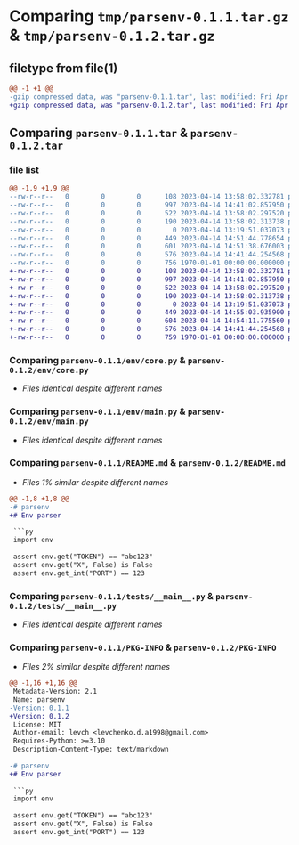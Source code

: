 # Comparing `tmp/parsenv-0.1.1.tar.gz` & `tmp/parsenv-0.1.2.tar.gz`

## filetype from file(1)

```diff
@@ -1 +1 @@
-gzip compressed data, was "parsenv-0.1.1.tar", last modified: Fri Apr 14 14:51:48 2023, max compression
+gzip compressed data, was "parsenv-0.1.2.tar", last modified: Fri Apr 14 14:55:08 2023, max compression
```

## Comparing `parsenv-0.1.1.tar` & `parsenv-0.1.2.tar`

### file list

```diff
@@ -1,9 +1,9 @@
--rw-r--r--   0        0        0      108 2023-04-14 13:58:02.332781 parsenv-0.1.1/env/__init__.py
--rw-r--r--   0        0        0      997 2023-04-14 14:41:02.857950 parsenv-0.1.1/env/core.py
--rw-r--r--   0        0        0      522 2023-04-14 13:58:02.297520 parsenv-0.1.1/env/main.py
--rw-r--r--   0        0        0      190 2023-04-14 13:58:02.313738 parsenv-0.1.1/env/parsers.py
--rw-r--r--   0        0        0        0 2023-04-14 13:19:51.037073 parsenv-0.1.1/env/py.typed
--rw-r--r--   0        0        0      449 2023-04-14 14:51:44.778654 parsenv-0.1.1/pyproject.toml
--rw-r--r--   0        0        0      601 2023-04-14 14:51:38.676003 parsenv-0.1.1/README.md
--rw-r--r--   0        0        0      576 2023-04-14 14:41:44.254568 parsenv-0.1.1/tests/__main__.py
--rw-r--r--   0        0        0      756 1970-01-01 00:00:00.000000 parsenv-0.1.1/PKG-INFO
+-rw-r--r--   0        0        0      108 2023-04-14 13:58:02.332781 parsenv-0.1.2/env/__init__.py
+-rw-r--r--   0        0        0      997 2023-04-14 14:41:02.857950 parsenv-0.1.2/env/core.py
+-rw-r--r--   0        0        0      522 2023-04-14 13:58:02.297520 parsenv-0.1.2/env/main.py
+-rw-r--r--   0        0        0      190 2023-04-14 13:58:02.313738 parsenv-0.1.2/env/parsers.py
+-rw-r--r--   0        0        0        0 2023-04-14 13:19:51.037073 parsenv-0.1.2/env/py.typed
+-rw-r--r--   0        0        0      449 2023-04-14 14:55:03.935900 parsenv-0.1.2/pyproject.toml
+-rw-r--r--   0        0        0      604 2023-04-14 14:54:11.775560 parsenv-0.1.2/README.md
+-rw-r--r--   0        0        0      576 2023-04-14 14:41:44.254568 parsenv-0.1.2/tests/__main__.py
+-rw-r--r--   0        0        0      759 1970-01-01 00:00:00.000000 parsenv-0.1.2/PKG-INFO
```

### Comparing `parsenv-0.1.1/env/core.py` & `parsenv-0.1.2/env/core.py`

 * *Files identical despite different names*

### Comparing `parsenv-0.1.1/env/main.py` & `parsenv-0.1.2/env/main.py`

 * *Files identical despite different names*

### Comparing `parsenv-0.1.1/README.md` & `parsenv-0.1.2/README.md`

 * *Files 1% similar despite different names*

```diff
@@ -1,8 +1,8 @@
-# parsenv
+# Env parser
 
 ```py
 import env
 
 assert env.get("TOKEN") == "abc123"
 assert env.get("X", False) is False
 assert env.get_int("PORT") == 123
```

### Comparing `parsenv-0.1.1/tests/__main__.py` & `parsenv-0.1.2/tests/__main__.py`

 * *Files identical despite different names*

### Comparing `parsenv-0.1.1/PKG-INFO` & `parsenv-0.1.2/PKG-INFO`

 * *Files 2% similar despite different names*

```diff
@@ -1,16 +1,16 @@
 Metadata-Version: 2.1
 Name: parsenv
-Version: 0.1.1
+Version: 0.1.2
 License: MIT
 Author-email: levch <levchenko.d.a1998@gmail.com>
 Requires-Python: >=3.10
 Description-Content-Type: text/markdown
 
-# parsenv
+# Env parser
 
 ```py
 import env
 
 assert env.get("TOKEN") == "abc123"
 assert env.get("X", False) is False
 assert env.get_int("PORT") == 123
```

